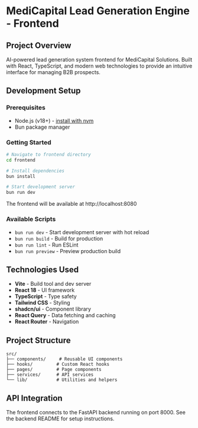 # MediCapital Lead Generation Engine - Frontend

## Project Overview

AI-powered lead generation system frontend for MediCapital Solutions. Built with React, TypeScript, and modern web technologies to provide an intuitive interface for managing B2B prospects.

## Development Setup

### Prerequisites
- Node.js (v18+) - [install with nvm](https://github.com/nvm-sh/nvm#installing-and-updating)
- Bun package manager

### Getting Started

```sh
# Navigate to frontend directory
cd frontend

# Install dependencies
bun install

# Start development server
bun run dev
```

The frontend will be available at http://localhost:8080

### Available Scripts

- `bun run dev` - Start development server with hot reload
- `bun run build` - Build for production
- `bun run lint` - Run ESLint
- `bun run preview` - Preview production build

## Technologies Used

- **Vite** - Build tool and dev server
- **React 18** - UI framework
- **TypeScript** - Type safety
- **Tailwind CSS** - Styling
- **shadcn/ui** - Component library
- **React Query** - Data fetching and caching
- **React Router** - Navigation

## Project Structure

```
src/
├── components/     # Reusable UI components
├── hooks/         # Custom React hooks
├── pages/         # Page components
├── services/      # API services
└── lib/           # Utilities and helpers
```

## API Integration

The frontend connects to the FastAPI backend running on port 8000. See the backend README for setup instructions.
